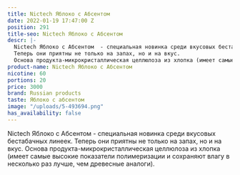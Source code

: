 ```yaml
---
title: Nictech Яблоко с Абсентом
date: 2022-01-19 17:47:00 Z
position: 291
title-seo: Nictech Яблоко с Абсентом
descr: |-
  Nictech Яблоко с Абсентом  - cпециальная новинка среди вкусовых бестабачных линеек.
  Теперь они приятны не только на запах, но и на вкус.
  Основа продукта-микрокристаллическая целлюлоза из хлопка (имеет самые высокие показатели полимеризации и сохраняют влагу в несколько раз лучше, чем древесные аналоги).
product-name: Nictech Яблоко с Абсентом
nicotine: 60
portions: 20
price: 3000
brand: Russian products
taste: Яблоко с абсентом
image: "/uploads/5-493694.png"
has_availability: false
---
```


Nictech Яблоко с Абсентом  - cпециальная новинка среди вкусовых бестабачных линеек.
Теперь они приятны не только на запах, но и на вкус.
Основа продукта-микрокристаллическая целлюлоза из хлопка (имеет самые высокие показатели полимеризации и сохраняют влагу в несколько раз лучше, чем древесные аналоги).